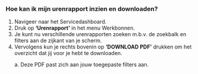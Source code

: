 ### Hoe kan ik mijn urenrapport inzien en downloaden? 
1.	Navigeer naar het Servicedashboard.
2.	Druk op **‘Urenrapport’** in het menu Werkbonnen.
3.	Je kunt nu verschillende urenrapporten zoeken m.b.v. de zoekbalk en filters aan de zijkant van je scherm. 
4.	Vervolgens kun je rechts bovenin op **‘DOWNLOAD PDF’** drukken om het overzicht dat jij voor je hebt te downloaden.  <p>
a.	Deze PDF past zich aan jouw toegepaste filters aan.
